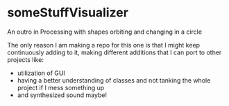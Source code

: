 # someStuffVisualizer
 An outro in Processing with shapes orbiting and changing in a circle

The only reason I am making a repo for this one is that I might keep continuously adding to it, making different additions that I can port to other projects like:

- utilization of GUI
- having a better understanding of classes and not tanking the whole project if I mess something up
- and synthesized sound maybe!
